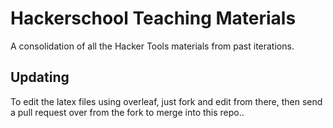 # Hackerschool Teaching Materials

A consolidation of all the Hacker Tools materials from past iterations.

## Updating
To edit the latex files using overleaf, just fork and edit from there, then send a pull request over from the fork to merge into this repo..
